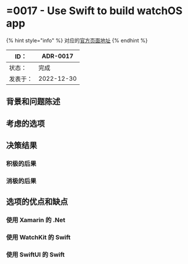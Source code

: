 # =0017 - Use Swift to build watchOS app

{% hint style="info" %}
对应的[官方页面地址](https://contributing.bitwarden.com/architecture/adr/watchOS-use-swift)
{% endhint %}

| ID：  | ADR-0017   |
| ---- | ---------- |
| 状态：  | 完成         |
| 发表于： | 2022-12-30 |

## 背景和问题陈述​ <a href="#context-and-problem-statement" id="context-and-problem-statement"></a>

## 考虑的选项​ <a href="#considered-options" id="considered-options"></a>

## 决策结果​ <a href="#decision-outcome" id="decision-outcome"></a>

### 积极的后果​ <a href="#positive-consequences" id="positive-consequences"></a>

### 消极的后果​ <a href="#negative-consequences" id="negative-consequences"></a>

## 选项的优点和缺点​ <a href="#pros-and-cons-of-the-options" id="pros-and-cons-of-the-options"></a>

### 使用 Xamarin 的 .Net  <a href="#net-using-xamarin" id="net-using-xamarin"></a>

### 使用 WatchKit​ 的 Swift <a href="#swift-using-watchkit" id="swift-using-watchkit"></a>

### 使用 SwiftUI 的 Swift ​ <a href="#swift-using-swiftui" id="swift-using-swiftui"></a>

